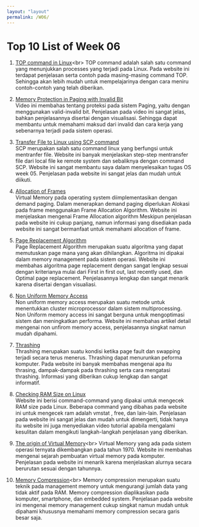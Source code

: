 ```yaml
---
layout: "layout"
permalink: /W06/
---
```


# Top 10 List of Week 06

1. [TOP command in Linux](https://www.geeksforgeeks.org/top-command-in-linux-with-examples/#:~:text=top%20command%20is%20used%20to,managed%20by%20the%20Linux%20Kernel.)<br>
TOP command adalah salah satu command yang menunjukkan processes yang terjadi pada Linux. Pada website ini terdapat penjelasan serta contoh pada masing-masing command TOP. Sehingga akan lebih mudah untuk mempelajarinya dengan cara meniru contoh-contoh yang telah diberikan.

2. [Memory Protection in Paging with Invalid Bit](https://www.youtube.com/watch?v=WjH03LKVXfg)<br>
Video ini membahas tentang proteksi pada sistem Paging, yaitu dengan menggunakan valid-invalid bit. Penjelasan pada video ini sangat jelas, bahkan penjelasannya disertai dengan visualisasi. Sehingga dapat membantu untuk memahami maksud dari invalid dan cara kerja yang sebenarnya terjadi pada sistem operasi.

3. [Transfer File to Linux using SCP command ](https://linuxize.com/post/how-to-use-scp-command-to-securely-transfer-files/)<br>
SCP merupakan salah satu command linux yang berfungsi untuk mentranfer file. Website ini banyak menjelaskan step-step mentransfer file dari local file ke remote system dan sebaliknya dengan command SCP. Website ini sangat membantu saya dalam menyelesaikan tugas OS week 05. Penjelasan pada website ini sangat jelas dan mudah untuk diikuti.

4. [Allocation of Frames](https://www.geeksforgeeks.org/operating-system-allocation-frames/)<br>
Virtual Memory pada operating system diimplementasikan dengan demand paging. Dalam menerapkan demand paging diperlukan Alokasi pada frame menggunakan Frame Allocation Algorithm. Website ini menjelaskan mengenai Frame Allocation algorithm  Meskipun penjelasan pada website ini cukup panjang, namun informasi yang disediakan pada website ini sangat bermanfaat untuk memahami allocation of frame.

5. [Page Replacement Algorithm](https://afteracademy.com/blog/what-are-the-page-replacement-algorithms)<br>
Page Replacement Algorithm merupakan suatu algoritma yang dapat memutuskan page mana yang akan dihilangkan. Algoritma ini dipakai dalam memory management pada sistem operasi. Website ini membahas algoritma page replacement dengan sangat lengkap sesuai dengan kriterianya mulai dari First in first out, last recently used, dan Optimal page replacement. Penjelasannya lengkap dan sangat menarik karena disertai dengan visualiasi.

6. [Non Uniform Memory Access](https://whatis.techtarget.com/definition/NUMA-non-uniform-memory-access)<br>
Non uniform memory access merupakan suatu metode untuk menentukkan cluster microprocessor dalam sistem multiprocessing. Non Uniform memory access ini sangat berguna untuk mengoptimasi sistem dan meningkatkan performa. Website ini membahas artikel detail mengenai non unfirom memory access, penjelasannya singkat namun mudah dipahami.

7. [Thrashing ](https://www.thecrazyprogrammer.com/2019/02/thrashing-in-operating-system-os.html)<br>
Thrashing merupakan suatu kondisi ketika page fault dan swapping terjadi secara terus menerus. Thrashing dapat menurunkan peforma komputer. Pada website ini banyak membahas mengenai apa itu thrasing, dampak-dampak pada thrashing serta cara mengatasi thrashing. Informasi yang diberikan cukup lengkap dan sangat informatif.

8. [Checking RAM Size on Linux](https://www.cyberciti.biz/faq/ram-size-linux/)<br>
Website ini berisi command-command yang dipakai untuk mengecek RAM size pada Linux. Beberapa command yang dibahas pada website ini untuk mengecek ram adalah vmstat , free, dan lain-lain. Penjelasan pada website ini sangat jelas dan mudah untuk dimengerti, tidak hanya itu website ini juga menyediakan video tutorial apabila mengalami kesulitan dalam mengikuti langkah-langkah penjelasan yang diberikan.

9. [The origin of Virtual Memory](http://denninginstitute.com/itcore/virtualmemory/vmhistory.html#:~:text=The%20first%20virtual%20memory%20machine,the%20one%20level%20storage%20system.&text=Specialize%20hardware%20had%20to%20be,memory%20(secondary%20or%20primary).)<br>
Virtual Memory yang ada pada sistem operasi ternyata dikembangkan pada tahun 1970. Website ini membahas mengenai sejarah pembuatan virtual memory pada komputer. Penjelasan pada website ini menarik karena menjelaskan alurnya secara berurutan sesuai dengan tahunnya. 

10. [Memory Compression](https://www.techopedia.com/definition/30869/memory-compression#:~:text=In%20memory%20compression%2C%20portions%20of,for%20other%20programs%20and%20data.&text=Memory%20compression%20is%20available%20for,OS%20X%2C%20Linux%20and%20others.)<br>
Memory compression merupakan suatu teknik pada management memory untuk mengurangi jumlah data yang tidak aktif pada RAM. Memory compression diaplikasikan pada komputer, smartphone, dan embedded system. Penjelasan pada website ini mengenai memory management cukup singkat namun mudah untuk dipahami khususnya memahami memory compression secara garis besar saja.
